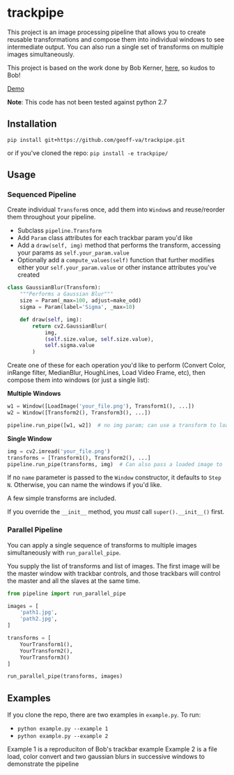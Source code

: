 # trackpipe
This project is an image processing pipeline that allows you to create reusable transformations and compose them into individual windows to see intermediate output. You can also run a single set of transforms on multiple images simultaneously.

This project is based on the work done by Bob Kerner, [here](https://github.gatech.edu/bkerner3/trackbar), so kudos to Bob!

[Demo](https://drive.google.com/open?id=1GUpTdmhZYhUZ3D7-PlTz90leqJ9auMqQ)

**Note**: This code has not been tested against python 2.7

## Installation
`pip install git+https://github.com/geoff-va/trackpipe.git`

or if you've cloned the repo:
`pip install -e trackpipe/`


## Usage
### Sequenced Pipeline
Create individual `Transform`s once, add them into `Window`s and reuse/reorder them throughout your pipeline.

- Subclass `pipeline.Transform`
- Add `Param` class attributes for each trackbar param you'd like
- Add a `draw(self, img)` method that performs the transform, accessing your params as `self.your_param.value`
- Optionally add a `compute_values(self)` function that further modifies either your `self.your_param.value` or other instance attributes you've created

```python
class GaussianBlur(Transform):
    """Performs a Gaussian Blur"""
    size = Param(_max=100, adjust=make_odd)
    sigma = Param(label='Sigma', _max=10)

    def draw(self, img):
        return cv2.GaussianBlur(
            img,
            (self.size.value, self.size.value),
            self.sigma.value
        )
```

Create one of these for each operation you'd like to perform (Convert Color, inRange filter, MedianBlur, HoughLines, Load Video Frame, etc), then compose them into windows (or just a single list):

**Multiple Windows**
```python
w1 = Window([LoadImage('your_file.png'), Transform1(), ...])
w2 = Window([Transform2(), Transform3(), ...])

pipeline.run_pipe([w1, w2])  # no img param; can use a transform to load and return your image
```

**Single Window**
```python
img = cv2.imread('your_file.png')
transforms = [Transform1(), Transform2(), ...]
pipeline.run_pipe(transforms, img)  # Can also pass a loaded image to `run_pipe`
```

If no `name` parameter is passed to the `Window` constructor, it defaults to `Step N`. Otherwise, you can name the windows if you'd like.

A few simple transforms are included.

If you override the `__init__` method, you _must_ call `super().__init__()` first.

### Parallel Pipeline
You can apply a single sequence of transforms to multiple images simultaneously with `run_parallel_pipe`.

You supply the list of transforms and list of images. The first image will be the master window with trackbar controls, and those trackbars will control the master and all the slaves at the same time.

```python
from pipeline import run_parallel_pipe

images = [
    'path1.jpg',
    'path2.jpg',
]

transforms = [
    YourTransform1(),
    YourTransform2(),
    YourTransform3()
]

run_parallel_pipe(transforms, images)
```

## Examples
If you clone the repo, there are two examples in `example.py`. To run:
- `python example.py --example 1`
- `python example.py --example 2`

Example 1 is a reproduciton of Bob's trackbar example
Example 2 is a file load, color convert and two gaussian blurs in successive windows to demonstrate the pipeline



